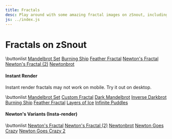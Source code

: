 ```yaml
---
title: Fractals
desc: Play around with some amazing fractal images on zSnout, including the Mandelbrot Set and Burning Ship, or create your own fractal!
js: ../index.js
---
```


# Fractals on zSnout

\buttonlist
[Mandelbrot Set](/mandelbrot/)
[Burning Ship](/burningship/)
[Feather Fractal](/feather/)
[Newton's Fractal](/newton/)
[Newton's Fractal (2)](/newton2/)
[Newtonbrot](/newtonbrot/)

#### Instant Render

Instant render fractals may not work on mobile. Try it out on desktop.

\buttonlist
[Mandelbrot Set](/mandelbrot/webgl/)
[Custom Fractal](/mandelbrot/custom/)
[Dark Mandelbrot](/mandelbrot/custom/#{"colorMode":2})
[Inverse Darkbrot](/mandelbrot/custom/#{"colorMode":3})
[Burning Ship](/burningship/webgl/)
[Feather Fractal](/feather/webgl/)
[Layers of Ice](/mandelbrot/webgl4/)
[Infinite Puddles](/mandelbrot/webgl5/)

#### Newton's Variants (Insta-render)

\buttonlist
[Newton's Fractal](/newton/webgl/)
[Newton's Fractal (2)](/newton2/webgl/)
[Newtonbrot](/newtonbrot/webgl/)
[Newton Goes Crazy](/wtf/newtonbrot/)
[Newton Goes Crazy 2](/wtf/newtonbrot2/)
